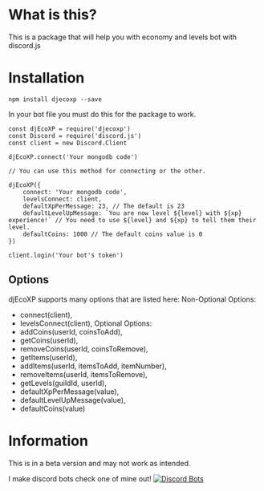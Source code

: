 # What is this?

This is a package that will help you with economy and levels bot with discord.js

# Installation

`npm install djecoxp --save`

In your bot file you must do this for the package to work.

```
const djEcoXP = require('djecoxp')
const Discord = require('discord.js')
const client = new Discord.Client

djEcoXP.connect('Your mongodb code')

// You can use this method for connecting or the other.

djEcoXP({
    connect: 'Your mongodb code',
    levelsConnect: client,
    defaultXpPerMessage: 23, // The default is 23
    defaultLevelUpMessage: `You are now level ${level} with ${xp} experience!` // You need to use ${level} and ${xp} to tell them their level.
    defaultCoins: 1000 // The default coins value is 0  
})

client.login('Your bot's token')
```

## Options
djEcoXP supports many options that are listed here:
Non-Optional Options:
* connect(client),
* levelsConnect(client),
Optional Options:
* addCoins(userId, coinsToAdd),
* getCoins(userId),
* removeCoins(userId, coinsToRemove),
* getItems(userId),
* addItems(userId, itemsToAdd, itemNumber),
* removeItems(userId, itemsToRemove),
* getLevels(guildId, userId),
* defaultXpPerMessage(value),
* defaultLevelUpMessage(value),
* defaultCoins(value)

# Information

This is in a beta version and may not work as intended.

I make discord bots check one of mine out!
[![Discord Bots](https://top.gg/api/widget/777542064333520946.svg)](https://top.gg/bot/777542064333520946)
